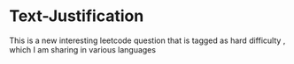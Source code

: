 # Text-Justification
This is a new interesting leetcode question that is tagged as hard difficulty , which I am sharing in various languages
